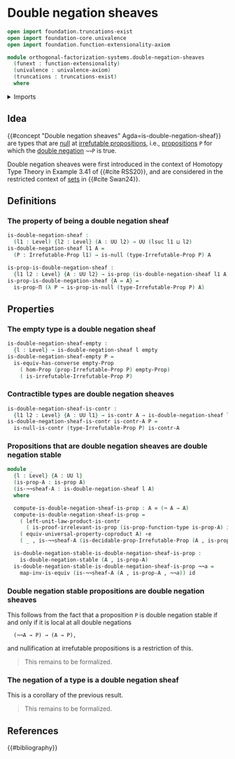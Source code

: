 # Double negation sheaves

```agda
open import foundation.truncations-exist
open import foundation-core.univalence
open import foundation.function-extensionality-axiom

module orthogonal-factorization-systems.double-negation-sheaves
  (funext : function-extensionality)
  (univalence : univalence-axiom)
  (truncations : truncations-exist)
  where
```

<details><summary>Imports</summary>

```agda
open import foundation.contractible-types funext univalence
open import foundation.dependent-pair-types
open import foundation.dependent-products-contractible-types funext
open import foundation.dependent-products-propositions funext
open import foundation.double-negation-stable-propositions funext univalence truncations
open import foundation.empty-types funext univalence truncations
open import foundation.irrefutable-propositions funext univalence truncations
open import foundation.logical-equivalences funext
open import foundation.negation funext
open import foundation.type-arithmetic-cartesian-product-types
open import foundation.universal-property-coproduct-types funext
open import foundation.universe-levels

open import foundation-core.equivalences
open import foundation-core.function-types
open import foundation-core.propositions

open import orthogonal-factorization-systems.null-types funext univalence truncations
```

</details>

## Idea

{{#concept "Double negation sheaves" Agda=is-double-negation-sheaf}} are types
that are [null](orthogonal-factorization-systems.null-types.md) at
[irrefutable propositions](foundation.irrefutable-propositions.md), i.e.,
[propositions](foundation-core.propositions.md) `P` for which the
[double negation](foundation.double-negation.md) `¬¬P` is true.

Double negation sheaves were first introduced in the context of Homotopy Type
Theory in Example 3.41 of {{#cite RSS20}}, and are considered in the restricted
context of [sets](foundation-core.sets.md) in {{#cite Swan24}}.

## Definitions

### The property of being a double negation sheaf

```agda
is-double-negation-sheaf :
  (l1 : Level) {l2 : Level} (A : UU l2) → UU (lsuc l1 ⊔ l2)
is-double-negation-sheaf l1 A =
  (P : Irrefutable-Prop l1) → is-null (type-Irrefutable-Prop P) A

is-prop-is-double-negation-sheaf :
  {l1 l2 : Level} {A : UU l2} → is-prop (is-double-negation-sheaf l1 A)
is-prop-is-double-negation-sheaf {A = A} =
  is-prop-Π (λ P → is-prop-is-null (type-Irrefutable-Prop P) A)
```

## Properties

### The empty type is a double negation sheaf

```agda
is-double-negation-sheaf-empty :
  {l : Level} → is-double-negation-sheaf l empty
is-double-negation-sheaf-empty P =
  is-equiv-has-converse empty-Prop
    ( hom-Prop (prop-Irrefutable-Prop P) empty-Prop)
    ( is-irrefutable-Irrefutable-Prop P)
```

### Contractible types are double negation sheaves

```agda
is-double-negation-sheaf-is-contr :
  {l1 l2 : Level} {A : UU l1} → is-contr A → is-double-negation-sheaf l2 A
is-double-negation-sheaf-is-contr is-contr-A P =
  is-null-is-contr (type-Irrefutable-Prop P) is-contr-A
```

### Propositions that are double negation sheaves are double negation stable

```agda
module _
  {l : Level} {A : UU l}
  (is-prop-A : is-prop A)
  (is-¬¬sheaf-A : is-double-negation-sheaf l A)
  where

  compute-is-double-negation-sheaf-is-prop : A ≃ (¬ A → A)
  compute-is-double-negation-sheaf-is-prop =
    ( left-unit-law-product-is-contr
      ( is-proof-irrelevant-is-prop (is-prop-function-type is-prop-A) id)) ∘e
    ( equiv-universal-property-coproduct A) ∘e
    ( _ , is-¬¬sheaf-A (is-decidable-prop-Irrefutable-Prop (A , is-prop-A)))

  is-double-negation-stable-is-double-negation-sheaf-is-prop :
    is-double-negation-stable (A , is-prop-A)
  is-double-negation-stable-is-double-negation-sheaf-is-prop ¬¬a =
    map-inv-is-equiv (is-¬¬sheaf-A (A , is-prop-A , ¬¬a)) id
```

### Double negation stable propositions are double negation sheaves

This follows from the fact that a proposition `P` is double negation stable if
and only if it is local at all double negations

```text
  (¬¬A → P) → (A → P),
```

and nullification at irrefutable propositions is a restriction of this.

> This remains to be formalized.

### The negation of a type is a double negation sheaf

This is a corollary of the previous result.

> This remains to be formalized.

## References

{{#bibliography}}
